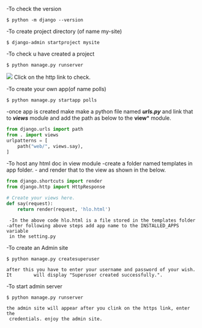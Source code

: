 -To check the version
```
$ python -m django --version  
```

-To create project directory (of name my-site)
```
$ django-admin startproject mysite
```

-To check u have created a project
```
$ python manage.py runserver
```
![](https://i.imgur.com/O21o5LF.png)
                             Click on the http link to check.

-To create your own app(of name polls)
```
$ python manage.py startapp polls
```

-once app is created make make a python file named ***urls.py*** and link that to ***views*** module     and add the path as below to the **view*** module.
```python
from django.urls import path
from . import views
urlpatterns = [
    path("web/", views.say),
]
```

-To host any html doc in view module
	-create a folder named templates in app folder.
	 - and render that to the view as shown in the below.
```python
from django.shortcuts import render
from django.http import HttpResponse

# Create your views here.
def say(request):
    return render(request, 'hlo.html')	 
```
     -In the above code hlo.html is a file stored in the templates folder
	-after following above steps add app name to the INSTALLED_APPS variable
	 in the setting.py
	 
-To create an Admin site
```
$ python manage.py createsuperuser
```
	after this you have to enter your username and password of your wish. It        will display "Superuser created successfully.".  

-To start admin server
```
$ python manage.py runserver
```
	the admin site will appear after you clink on the https link, enter the   
	 credentials. enjoy the admin site. 